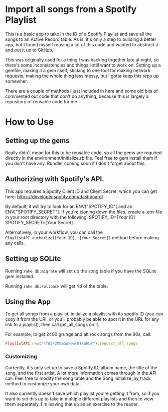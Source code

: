# Import all songs from a Spotify Playlist

This is a basic app to take in the ID of a Spotify Playlist and save all the songs to an Active Record table. As is, it's only a step to building a better app, but I found myself reusing a lot of this code and wanted to abstract it and put it up to GitHub.

This was originally used for a thing I was hacking together late at night, so there's some inconsistencies and things I still want to work on: Setting up a gemfile, making it a gem itself, sticking to one tool for making network requests, making the whole thing less messy, but I gotta keep this repo up somewher.

There are a couple of methods I just included in here and some old bits of commented out code that don't do anything, because this is largely a repository of reusable code for me.

# How to Use

## Setting up the gems

Really didn't mean for this to be reusable code, so all the gems are required directly in the environment/initialize.rb file. Feel free to gem install them if you don't have any. Bundler coming soon if I don't forget about this.

## Authorizing with Spotify's API.

This app requires a Spotify Client ID and Client Secret, which you can get here: https://developer.spotify.com/dashboard/

By default, it will try to look for an ENV["SPOTIFY_ID"] and an ENV["SPOTIFY_SECRET"]. If you're cloning down the files, create a .env file in your root directory with the following:
SPOTIFY_ID=[Your ID]
SPOTIFY_SECRET=[Your Secret]

Alternatively, in your workflow, you can call the `PlaylistAPI.authorize([Your ID], [Your Secret])` method before making any calls.

## Setting up SQLite

Running `rake db:migrate` will set up the song table if you have the SQLite gem installed.

Running `rake db:rollback` will get rid of the table.

## Using the App

To get all songs from a playlist, initialize a playlist with its spotify ID (you can copy it from the URI, or you'll probably be able to spot it in the URL for any link to a playlist), then call get_all_songs on it.

For example, to get 2400 grunge and alt rock songs from the 90s, call:

```ruby
PlaylistAPI.new("4fd3F2MdmGuYewrNTxaHDY").request_all_songs
```

### Customizing

Currently, it's only set up to save a Spotify ID, album name, the title of the song, and the first artist. A lot more information comes through in the API call. Feel free to modify the song table and the Song.initialize_by_track method to customize your own data.

It also currently doesn't save which playlist you're getting it from, so if you want to set this up to take in multiple different playlists and then to view them separately, I'm leaving that up as an exercise to the reader.
